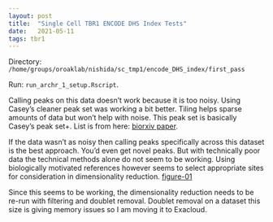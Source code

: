 ```yaml
---
layout: post
title:  "Single Cell TBR1 ENCODE DHS Index Tests"
date:   2021-05-11
tags: tbr1
---
```


Directory: `/home/groups/oroaklab/nishida/sc_tmp1/encode_DHS_index/first_pass`

Run: `run_archr_1_setup.Rscript`.

Calling peaks on this data doesn’t work because it is too noisy. Using Casey’s cleaner peak set was working a bit better. Tiling helps sparse amounts of data but won’t help with noise. This peak set is basically Casey’s peak set+. List is from here: [biorxiv paper](https://www.biorxiv.org/content/10.1101/2020.06.26.172718v3).

If the data wasn’t as noisy then calling peaks specifically across this dataset is the best approach. You’d even get novel peaks. But with technically poor data the technical methods alone do not seem to be working. Using biologically motivated references however seems to select appropriate sites for consideration in dimensionality reduction. [figure-01]

Since this seems to be working, the dimensionality reduction needs to be re-run with filtering and doublet removal. Doublet removal on a dataset this size is giving memory issues so I am moving it to Exacloud.

[figure-01]: https://ohsu.app.box.com/file/809562739594